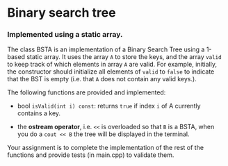 # Binary search tree

### Implemented using a static array.

The class BSTA is an implementation of a Binary Search Tree using a 1-based static array.  It uses the array `A` to store the keys, and the array `valid` to keep track of which elements in array `A` are valid. For example, initially, the constructor should initialize all elements of `valid` to `false` to indicate that the BST is empty (i.e. that `A` does not contain any valid keys.).


The following functions are provided and implemented:

* bool `isValid(int i) const`: returns `true` if index `i` of A currently contains a key.  

* the **ostream operator**, i.e. `<<` is overloaded so that `B` is a BSTA, when you do a `cout << B` the tree will be displayed in the terminal.     

Your assignment is to complete the implementation of the rest of the functions and provide tests (in main.cpp) to validate them.